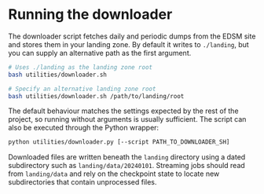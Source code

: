 # Running the downloader

The downloader script fetches daily and periodic dumps from the EDSM site and stores them in your landing zone. By default it writes to `./landing`, but you can supply an alternative path as the first argument.

```bash
# Uses ./landing as the landing zone root
bash utilities/downloader.sh

# Specify an alternative landing zone root
bash utilities/downloader.sh /path/to/landing/root
```

The default behaviour matches the settings expected by the rest of the project, so running without arguments is usually sufficient. The script can also be executed through the Python wrapper:

```bash
python utilities/downloader.py [--script PATH_TO_DOWNLOADER_SH]
```

Downloaded files are written beneath the ``landing`` directory using a dated
subdirectory such as ``landing/data/20240101``. Streaming jobs should read from
``landing/data`` and rely on the checkpoint state to locate new subdirectories
that contain unprocessed files.
